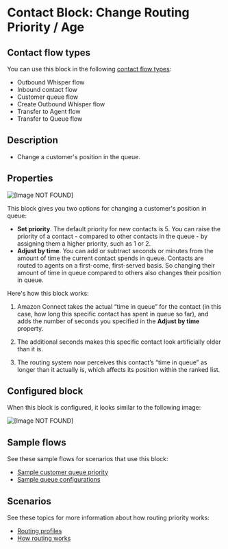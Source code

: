 # Contact Block: Change Routing Priority / Age<a name="change-routing-priority"></a>

## Contact flow types<a name="change-routing-priority-types"></a>

You can use this block in the following [contact flow types](create-contact-flow.md#contact-flow-types):
+ Outbound Whisper flow
+ Inbound contact flow
+ Customer queue flow
+ Create Outbound Whisper flow
+ Transfer to Agent flow
+ Transfer to Queue flow

## Description<a name="change-routing-priority-description"></a>
+ Change a customer's position in the queue\.

## Properties<a name="change-routing-priority-properties"></a>

![\[Image NOT FOUND\]](http://docs.aws.amazon.com/connect/latest/adminguide/images/change-routing-priority-properties.png)

This block gives you two options for changing a customer's position in queue: 
+ **Set priority**\. The default priority for new contacts is 5\. You can raise the priority of a contact \- compared to other contacts in the queue \- by assigning them a higher priority, such as 1 or 2\. 
+ **Adjust by time**\. You can add or subtract seconds or minutes from the amount of time the current contact spends in queue\. Contacts are routed to agents on a first\-come, first\-served basis\. So changing their amount of time in queue compared to others also changes their position in queue\.

Here's how this block works:

1. Amazon Connect takes the actual “time in queue” for the contact \(in this case, how long this specific contact has spent in queue so far\), and adds the number of seconds you specified in the **Adjust by time** property\.

1. The additional seconds makes this specific contact look artificially older than it is\. 

1. The routing system now perceives this contact’s “time in queue” as longer than it actually is, which affects its position within the ranked list\.

## Configured block<a name="change-routing-priority-configured"></a>

When this block is configured, it looks similar to the following image:

![\[Image NOT FOUND\]](http://docs.aws.amazon.com/connect/latest/adminguide/images/change-routing-priority-configured.png)

## Sample flows<a name="change-routing-priority-samples"></a>

See these sample flows for scenarios that use this block:
+ [Sample customer queue priority](sample-customer-queue-priority.md)
+  [Sample queue configurations](sample-queue-configurations.md)

## Scenarios<a name="change-routing-priority-scenarios"></a>

See these topics for more information about how routing priority works:
+ [Routing profiles](concepts-routing.md)
+ [How routing works](about-routing.md)